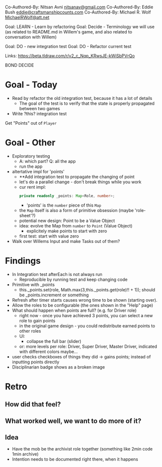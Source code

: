 Co-Authored-By: Nitsan Avni <nitsanav@gmail.com>
Co-Authored-By: Eddie Bush <eddie@craftsmanshipcounts.com>
Co-Authored-By: Michael R. Wolf <MichaelRWolf@att.net>

Goal: LEARN - Learn by refactoring 
Goal: Decide - Terminology we will use (as related to README.md in Willem's game, and also related to conversation with Willem)

Goal: DO - new integration test
Goal: DO - Refactor current test

Links:
https://beta.tldraw.com/r/v2_c_Nqp_KRwsJE-kWiSbPVrQo

BOND
DECIDE

# Goal - Today
- Read by refactor the old integration test, because it has a lot of details
    - The goal of the test is to verify that the state is properly propagated between two games
- Write ?this? integration test

Get "Points" out of `Player`

# Goal - Other
- Exploratory testing
    - A: which part? Q: all the app
    - run the app
- altertative impl for 'points'
    - **Add integration test to propagate the changing of point
    - let's do a parallel change - don't break things while you work
    - cur
    rent impl:
        ```ts
        private readonly _points: Map<Role, number>;
        ```
        - 'points' is the `number` piece of this `Map`
    - the `Map` itself is also a form of primitive obsession (maybe 'role-sheet'?)
    - potential new design: Point to be a Value Object
    - idea: evolve the Map from `number` to `Point` (Value Object)
        - explicitely make points to start with zero
    - first test: start with value zero
- Walk over Willems Input and make Tasks out of them?

# Findings 
- In Integration test afterEach is not always run
    - Reproducible by running test and keep changing code     
- Primitive with _points
    - this._points.set(role, Math.max(3,this._points.get(role)!! + 1)); should be _points.increment or something
- Refresh after timer starts causes wrong time to be shown (starting over).
- Allow the roles to be configurable (the ones shown in the "Help" page)
- What should happen when points are full? (e.g. for Driver role)
    - right now - once you have achieved 3 points, you can select a new role to gain points
    - in the original game design - you could redistribute earned points to other roles
    - UI:
        - collapse the full bar (slider)
    - or: more levels per role: Driver, Super Driver, Master Driver, indicated with different colors maybe...
- user checks checkboxes of things they did -> gains points; instead of inputting points directly
- Disciplinarian badge shows as a broken image



# Retro

## How did that feel?

## What worked well, we want to do more of it?

## Idea
- Have the mob be the archivist role together (something like 2min code 1min archive)
- Intention needs to be documented right there, when it happens
